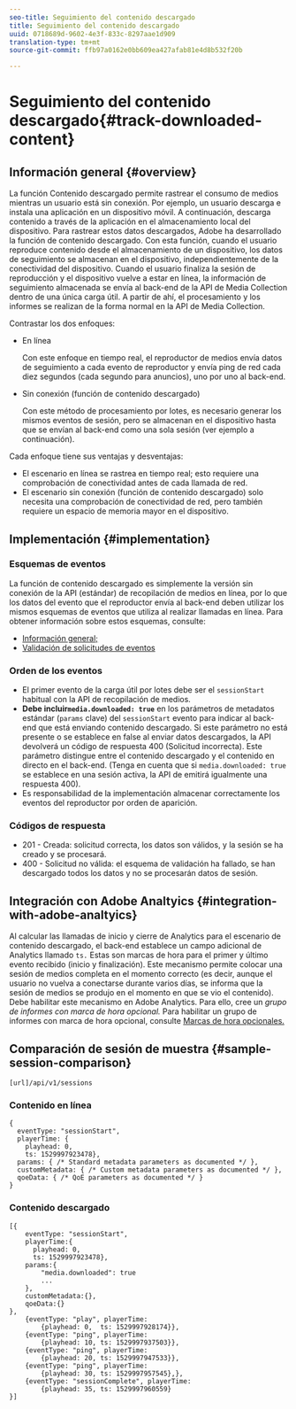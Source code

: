 ```yaml
---
seo-title: Seguimiento del contenido descargado
title: Seguimiento del contenido descargado
uuid: 0718689d-9602-4e3f-833c-8297aae1d909
translation-type: tm+mt
source-git-commit: ffb97a0162e0bb609ea427afab81e4d8b532f20b

---
```



# Seguimiento del contenido descargado{#track-downloaded-content}

## Información general {#overview}

La función Contenido descargado permite rastrear el consumo de medios mientras un usuario está sin conexión. Por ejemplo, un usuario descarga e instala una aplicación en un dispositivo móvil. A continuación, descarga contenido a través de la aplicación en el almacenamiento local del dispositivo. Para rastrear estos datos descargados, Adobe ha desarrollado la función de contenido descargado. Con esta función, cuando el usuario reproduce contenido desde el almacenamiento de un dispositivo, los datos de seguimiento se almacenan en el dispositivo, independientemente de la conectividad del dispositivo. Cuando el usuario finaliza la sesión de reproducción y el dispositivo vuelve a estar en línea, la información de seguimiento almacenada se envía al back-end de la API de Media Collection dentro de una única carga útil. A partir de ahí, el procesamiento y los informes se realizan de la forma normal en la API de Media Collection.

Contrastar los dos enfoques:

* En línea

   Con este enfoque en tiempo real, el reproductor de medios envía datos de seguimiento a cada evento de reproductor y envía ping de red cada diez segundos (cada segundo para anuncios), uno por uno al back-end.

* Sin conexión (función de contenido descargado)

   Con este método de procesamiento por lotes, es necesario generar los mismos eventos de sesión, pero se almacenan en el dispositivo hasta que se envían al back-end como una sola sesión (ver ejemplo a continuación).

Cada enfoque tiene sus ventajas y desventajas:
* El escenario en línea se rastrea en tiempo real; esto requiere una comprobación de conectividad antes de cada llamada de red.
* El escenario sin conexión (función de contenido descargado) solo necesita una comprobación de conectividad de red, pero también requiere un espacio de memoria mayor en el dispositivo.

## Implementación {#implementation}

### Esquemas de eventos

La función de contenido descargado es simplemente la versión sin conexión de la API (estándar) de recopilación de medios en línea, por lo que los datos del evento que el reproductor envía al back-end deben utilizar los mismos esquemas de eventos que utiliza al realizar llamadas en línea. Para obtener información sobre estos esquemas, consulte:
* [Información general;](/help/media-collection-api/mc-api-overview.md)
* [Validación de solicitudes de eventos](/help/media-collection-api/mc-api-impl/mc-api-validate-reqs.md)

### Orden de los eventos

* El primer evento de la carga útil por lotes debe ser el `sessionStart` habitual con la API de recopilación de medios.
* **Debe incluir`media.downloaded: true`** en los parámetros de metadatos estándar (`params` clave) del `sessionStart` evento para indicar al back-end que está enviando contenido descargado. Si este parámetro no está presente o se establece en false al enviar datos descargados, la API devolverá un código de respuesta 400 (Solicitud incorrecta). Este parámetro distingue entre el contenido descargado y el contenido en directo en el back-end. (Tenga en cuenta que si `media.downloaded: true` se establece en una sesión activa, la API de emitirá igualmente una respuesta 400).
* Es responsabilidad de la implementación almacenar correctamente los eventos del reproductor por orden de aparición.

### Códigos de respuesta

* 201 - Creada: solicitud correcta, los datos son válidos, y la sesión se ha creado y se procesará.
* 400 - Solicitud no válida: el esquema de validación ha fallado, se han descargado todos los datos y no se procesarán datos de sesión.

## Integración con Adobe Analtyics {#integration-with-adobe-analtyics}

Al calcular las llamadas de inicio y cierre de Analytics para el escenario de contenido descargado, el back-end establece un campo adicional de Analytics llamado `ts.` Estas son marcas de hora para el primer y último evento recibido (inicio y finalización). Este mecanismo permite colocar una sesión de medios completa en el momento correcto (es decir, aunque el usuario no vuelva a conectarse durante varios días, se informa que la sesión de medios se produjo en el momento en que se vio el contenido). Debe habilitar este mecanismo en Adobe Analytics. Para ello, cree un _grupo de informes con marca de hora opcional._ Para habilitar un grupo de informes con marca de hora opcional, consulte [Marcas de hora opcionales.](https://docs.adobe.com/content/help/en/analytics/admin/admin-tools/timestamp-optional.html)

## Comparación de sesión de muestra {#sample-session-comparison}

```
[url]/api/v1/sessions
```

### Contenido en línea

```
{ 
  eventType: "sessionStart", 
  playerTime: { 
    playhead: 0,  
    ts: 1529997923478},  
  params: { /* Standard metadata parameters as documented */ },  
  customMetadata: { /* Custom metadata parameters as documented */ },  
  qoeData: { /* QoE parameters as documented */ } 
}
```

### Contenido descargado

```
[{ 
    eventType: "sessionStart", 
    playerTime:{
      playhead: 0, 
      ts: 1529997923478},  
    params:{
        "media.downloaded": true
        ...
    }, 
    customMetadata:{},  
    qoeData:{} 
}, 
    {eventType: "play", playerTime:
        {playhead: 0,  ts: 1529997928174}}, 
    {eventType: "ping", playerTime:
        {playhead: 10, ts: 1529997937503}}, 
    {eventType: "ping", playerTime:
        {playhead: 20, ts: 1529997947533}}, 
    {eventType: "ping", playerTime:
        {playhead: 30, ts: 1529997957545},}, 
    {eventType: "sessionComplete", playerTime:
        {playhead: 35, ts: 1529997960559} 
}]
```

